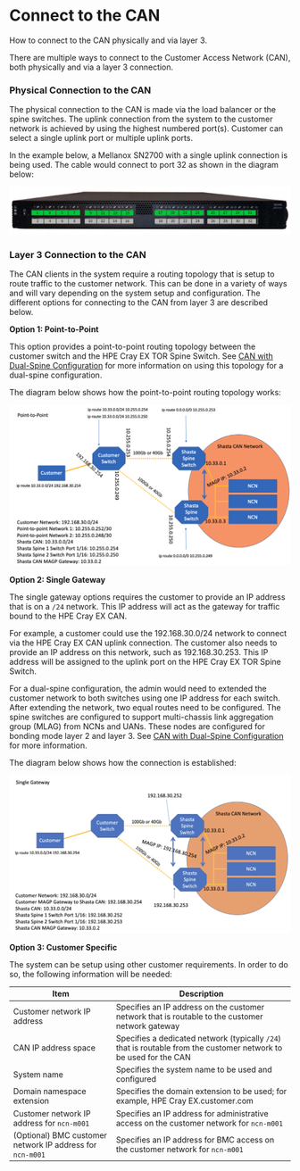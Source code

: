 # Connect to the CAN

How to connect to the CAN physically and via layer 3.

There are multiple ways to connect to the Customer Access Network \(CAN\), both physically and via a layer 3 connection.

### Physical Connection to the CAN

The physical connection to the CAN is made via the load balancer or the spine switches. The uplink connection from the system to the customer network is achieved by using the highest numbered port\(s\). Customer can select a single uplink port or multiple uplink ports.

In the example below, a Mellanox SN2700 with a single uplink connection is being used. The cable would connect to port 32 as shown in the diagram below:

![Mellanox SN2700](../../../img/operations/Mellanox_SN2700.png)

### Layer 3 Connection to the CAN

The CAN clients in the system require a routing topology that is setup to route traffic to the customer network. This can be done in a variety of ways and will vary depending on the system setup and configuration. The different options for connecting to the CAN from layer 3 are described below.

**Option 1: Point-to-Point**

This option provides a point-to-point routing topology between the customer switch and the HPE Cray EX TOR Spine Switch. See [CAN with Dual-Spine Configuration](Dual_Spine_Configuration.md) for more information on using this topology for a dual-spine configuration.

The diagram below shows how the point-to-point routing topology works:

![CAN Point-to-Point](../../../img/operations/CAN_Point_to_Point.png)

**Option 2: Single Gateway**

The single gateway options requires the customer to provide an IP address that is on a `/24` network. This IP address will act as the gateway for traffic bound to the HPE Cray EX CAN.

For example, a customer could use the 192.168.30.0/24 network to connect via the HPE Cray EX CAN uplink connection. The customer also needs to provide an IP address on this network, such as 192.168.30.253. This IP address will be assigned to the uplink port on the HPE Cray EX TOR Spine Switch.

For a dual-spine configuration, the admin would need to extended the customer network to both switches using one IP address for each switch. After extending the network, two equal routes need to be configured. The spine switches are configured to support multi-chassis link aggregation group \(MLAG\) from NCNs and UANs. These nodes are configured for bonding mode layer 2 and layer 3. See [CAN with Dual-Spine Configuration](Dual_Spine_Configuration.md) for more information.

The diagram below shows how the connection is established:

![CAN Single Gateway](../../../img/operations/CAN_Single_Gateway.png)

**Option 3: Customer Specific**

The system can be setup using other customer requirements. In order to do so, the following information will be needed:

|Item|Description|
|----|-----------|
|Customer network IP address|Specifies an IP address on the customer network that is routable to the customer network gateway|
|CAN IP address space|Specifies a dedicated network \(typically `/24`\) that is routable from the customer network to be used for the CAN|
|System name|Specifies the system name to be used and configured|
|Domain namespace extension|Specifies the domain extension to be used; for example, HPE Cray EX.customer.com|
|Customer network IP address for `ncn-m001`|Specifies an IP address for administrative access on the customer network for `ncn-m001`|
|\(Optional\) BMC customer network IP address for `ncn-m001`|Specifies an IP address for BMC access on the customer network for `ncn-m001`|

